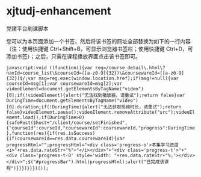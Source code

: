 # xjtudj-enhancement
党建平台刷课脚本




您可以为本页面添加一个书签，然后将该书签的网址全部替换为如下的一行内容（注：使用快捷键 Ctrl+Shift+B，可显示浏览器书签栏；使用快捷键 Ctrl+D，可添加书签）；之后，只需在课程播放界面点击该书签即可。

`javascript:void ((function(){var reg=/course_detail\.html\?navId=course_list\&courseId=([a-z0-9]{32})\&coursewareId=([a-z0-9]{32})$/;var msg=reg.exec(window.location.href);if(msg!=null){var courseId=msg[1];var coursewareId=msg[2];var videoElement=document.getElementsByTagName("video")[0];if(!videoElement){alert("无法找到播放器，请重试");return false}var DuringTime=document.getElementsByTagName("video")[0].duration;if(!DuringTime){alert("无法获取视频时长，请重试");return false}videoElement.pause();videoElement.removeAttribute("src");videoElement.load();if(DuringTime>0){safePost($host+"/client/course/setFinished",{"courseId":courseId,"coursewareId":coursewareId,"progress":DuringTime},function(res){if(res.isSuccess){if(coursewareId==res.data.coursewareId){var progressHtml="";progressHtml="<div class='progress-o'>本集学习进度<i>"+res.data.rateStr+"%"+"</i></div>"+"<div class='progress-t'>"+"<div class='progress-t-0' style='width: "+res.data.rateStr+"%;'></div></div>";$("#progressBar").html(progressHtml);alert("已完成该课程")}}})}}})());`
